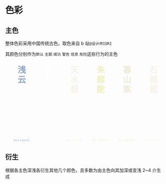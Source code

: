 # 色彩

## 主色

整体色彩采用中国传统古色，取色来自 b 站`@设计师IORI`

其颜色分别作为`默认` `主题` `成功` `警告` `信息` `危险`这些行为的主色

<div class="colors-list">
  <div class="colors-box">
    <div class="title qianyun">
      浅云
      <span class="detail">hex eaecf1</span>
    </div>
  </div>
  <div class="colors-box">
    <div class="title shangeng">
      山梗
      <span class="detail">hex cd8025</span>
    </div>
  </div>
  <div class="colors-box">
    <div class="title tianshuibi">
      天水碧
      <span class="detail">hex 5aa4ae</span>
    </div>
  </div>
  <div class="colors-box">
    <div class="title zhuyantuo">
      朱颜酡
      <span class="detail">hex f29a76</span>
    </div>
  </div>
  <div class="colors-box">
    <div class="title mushanzi">
      暮山紫
      <span class="detail">hex a4abd6</span>
    </div>
  </div>
  <div class="colors-box">
    <div class="title shiliuqun">
      石榴裙
      <span class="detail">hex b13b2e</span>
    </div>
  </div>
</div>

## 衍生

根据各主色深浅各衍生其他几个颜色，且多数为由主色向其加深或变浅 2~4 介生成

<div class="colors-7-box-view">
<div class="brand-colors-box">
  <div class="color-box brand-color-l7"></div>
  <div class="color-box brand-color-l6"></div>
  <div class="color-box brand-color-l5"></div>
  <div class="color-box brand-color-l4"></div>
  <div class="color-box brand-color-l3"></div>
  <div class="color-box brand-color-l2"></div>
  <div class="color-box brand-color-l1"></div>
</div>
<!-- <div class="success-colors-box">
  <div class="color-box success-color-l7"></div>
  <div class="color-box success-color-l6"></div>
  <div class="color-box success-color-l5"></div>
  <div class="color-box success-color-l4"></div>
  <div class="color-box success-color-l3"></div>
  <div class="color-box success-color-l2"></div>
  <div class="color-box success-color-l1"></div>
</div> -->
<div class="red-colors-box">
  <div class="color-box red-color-l7"></div>
  <div class="color-box red-color-l6"></div>
  <div class="color-box red-color-l5"></div>
  <div class="color-box red-color-l4"></div>
  <div class="color-box red-color-l3"></div>
  <div class="color-box red-color-l2"></div>
  <div class="color-box red-color-l1"></div>
</div>
</div>

<style lang="scss">
  @import '../../packages/pdui-theme/mixins/config.scss';
  .colors-list {
    display: flex;
  }
  .colors-7-box-view {
    display: flex;
    gap: 40px;
  }
  .colors-box {
    width: 120px;
    height: 260px;
    overflow: hidden;
    display: flex;
    position: relative;
    
    .title {
      width: 100%;
      padding: 14px;
      font-size: 26px;
      color: #fff;
      background-color: $primary;
      font-weight: bold;
      font-family: '宋体';
      writing-mode: vertical-rl;
      letter-spacing: .2em;
      margin-right: 2px;
      &.qianyun {
        background-color: $qianyun;
        color: #8ba3c7;
        border-top-left-radius: 8px;
        border-bottom-left-radius: 8px;
      }
      &.tianshuibi {
        background-color: $tianshuibi;
        color: #f5f2e9;
      }
      &.zhuyantuo {
        background-color: $zhuyantuo;
        color: #edf1bb;
      }
      &.mushanzi {
        background-color: $mushanzi;
        color: #eeead9;
      }
      &.shiliuqun {
        background-color: $shiliuqun;
        color: #f5f2e9;
        border-top-right-radius: 8px;
        border-bottom-right-radius: 8px;
      }
      .detail {
        font-size: 12px;
        font-weight: normal;
        font-family: '微软雅黑';
        letter-spacing: 1px;
        writing-mode: lr-tb;
        position: absolute;
        bottom: 0px;
        right: 0px;
        transform: scale(.82);
      }
    }
    /* .lighter {
      height: 40px;
      background-color: $button-lighter--primary;
    }
    .darker {
      height: 40px;
      background-color: $button-darker--primary;
    } */
  }
  .red-colors-box {
    width: 120px;
    height: 260px;
    display: flex;
    gap: 1px;
    flex-direction: column;
    border-radius: var(--default-radius);
    .color-box {
      height: 40px;
      width: 100%;
      transition: all .2s;
      &:hover {
        width: 120%;
      }
      &.red-color-l7 {
        border-top-left-radius: 4px;
        border-top-right-radius: 4px;
        background: var(--danger-color-lighter-7);
      }
      &.red-color-l6 {
        background: var(--danger-color-lighter-6);
      }
      &.red-color-l5 {
        background: var(--danger-color-lighter-5);
      }
      &.red-color-l4 {
        background: var(--danger-color-lighter-4);
      }
      &.red-color-l3 {
        background: var(--danger-color-lighter-3);
      }
      &.red-color-l2 {
        background: var(--danger-color-lighter-2);
      }
      &.red-color-l1 {
        background: var(--danger-color);
        border-bottom-left-radius: 4px;
        border-bottom-right-radius: 4px;
      }
    }
  }
  .success-colors-box {
    width: 120px;
    height: 260px;
    display: flex;
    gap: 1px;
    flex-direction: column;
    .color-box {
      height: 40px;
      width: 100%;
      transition: ease-in 0.24s;
      &:hover {
        width: 120%;
      }
      &.success-color-l7 {
        border-top-left-radius: 4px;
        border-top-right-radius: 4px;
        background: var(--success-color-lighter-7);
      }
      &.success-color-l6 {
        border-top-left-radius: 4px;
        border-top-right-radius: 4px;
        background: var(--success-color-lighter-6);
      }
      &.success-color-l5 {
        border-top-left-radius: 4px;
        border-top-right-radius: 4px;
        background: var(--success-color-lighter-5);
      }
      &.success-color-l4 {
        border-top-left-radius: 4px;
        border-top-right-radius: 4px;
        background: var(--success-color-lighter-4);
      }
      &.success-color-l3 {
        border-top-left-radius: 4px;
        border-top-right-radius: 4px;
        background: var(--success-color-lighter-3);
      }
      &.success-color-l2 {
        border-top-left-radius: 4px;
        border-top-right-radius: 4px;
        background: var(--success-color-lighter-2);
      }
      &.success-color-l1 {
        border-top-left-radius: 4px;
        border-top-right-radius: 4px;
        background: var(--success-color-lighter-1);
      }
    }
  }
  .brand-colors-box {
    width: 120px;
    height: 260px;
    display: flex;
    gap: 1px;
    flex-direction: column;
    border-radius: var(--default-radius);
      .color-box {
        height: 40px;
        width: 100%;
        transition: all 0.2s;
        &:hover {
          width: 120%;
        }
        &.brand-color-l7 {
          border-top-left-radius: 4px;
          border-top-right-radius: 4px;
          background: var(--primary-color-lighter-7);
        }
        &.brand-color-l6 {
          background: var(--primary-color-lighter-6);
        }
        &.brand-color-l5 {
          background: var(--primary-color-lighter-5);
        }
        &.brand-color-l4 {
          background: var(--primary-color-lighter-4);
        }
        &.brand-color-l3 {
          background: var(--primary-color-lighter-3);
        }
        &.brand-color-l2 {
          background: var(--primary-color-lighter-2);
        }
        &.brand-color-l1 {
          background: var(--primary-color);
          border-bottom-left-radius: 4px;
          border-bottom-right-radius: 4px;
        }
      }
    }
</style>

